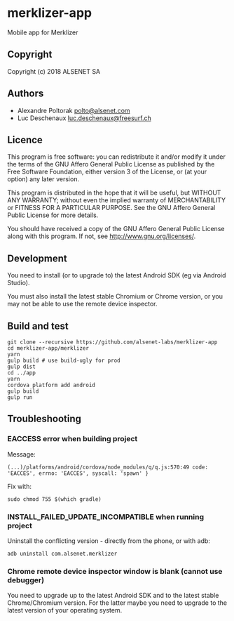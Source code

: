 # merklizer-app
Mobile app for Merklizer

## Copyright
 Copyright (c) 2018 ALSENET SA

## Authors
  * Alexandre Poltorak <polto@alsenet.com>
  * Luc Deschenaux <luc.deschenaux@freesurf.ch>

## Licence
 This program is free software: you can redistribute it and/or modify
 it under the terms of the GNU Affero General Public License as published by
 the Free Software Foundation, either version 3 of the License, or
 (at your option) any later version.

 This program is distributed in the hope that it will be useful,
 but WITHOUT ANY WARRANTY; without even the implied warranty of
 MERCHANTABILITY or FITNESS FOR A PARTICULAR PURPOSE.  See the
 GNU Affero General Public License for more details.

 You should have received a copy of the GNU Affero General Public License
 along with this program.  If not, see <http://www.gnu.org/licenses/>.

## Development
You need to install (or to upgrade to) the latest Android SDK (eg via Android Studio).

You must also install the latest stable Chromium or Chrome version, or you may not be able to use the remote device inspector.

## Build and test

```
git clone --recursive https://github.com/alsenet-labs/merklizer-app
cd merklizer-app/merklizer
yarn
gulp build # use build-ugly for prod
gulp dist
cd ../app
yarn
cordova platform add android
gulp build
gulp run
```

## Troubleshooting

### EACCESS error when building project
Message:
```
(...)/platforms/android/cordova/node_modules/q/q.js:570:49 code: 'EACCES', errno: 'EACCES', syscall: 'spawn' }
```
Fix with:
```
sudo chmod 755 $(which gradle)
```

### INSTALL_FAILED_UPDATE_INCOMPATIBLE when running project
Uninstall the conflicting version - directly from the phone, or with adb:
```
adb uninstall com.alsenet.merklizer
```

### Chrome remote device inspector window is blank (cannot use debugger)
You need to upgrade up to the latest Android SDK and to the latest stable Chrome/Chromium version.
For the latter maybe you need to upgrade to the latest version of your operating system.

